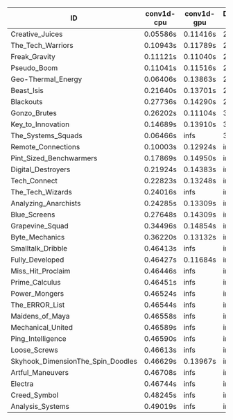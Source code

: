 |ID|conv1d-cpu|conv1d-gpu|DWSPConv2D-gpu|gemm-gpu|avg|
|-|-|-|-|-|-|
|Creative_Juices|0.05586s|0.11416s|2.84523s|1.71837s|1.18341s|
|The_Tech_Warriors|0.10943s|0.11789s|2.90490s|1.78232s|1.22864s|
|Freak_Gravity|0.11121s|0.11040s|2.91092s|1.78226s|1.22870s|
|Pseudo_Boom|0.11041s|0.11516s|2.91107s|1.78282s|1.22986s|
|Geo-Thermal_Energy|0.06406s|0.13863s|2.89142s|1.91864s|1.25319s|
|Beast_Isis|0.21640s|0.13701s|2.85666s|1.92707s|1.28429s|
|Blackouts|0.27736s|0.14290s|2.85311s|1.90433s|1.29443s|
|Gonzo_Brutes|0.26202s|0.11104s|3.01192s|1.80638s|1.29784s|
|Key_to_Innovation|0.14689s|0.13910s|3.09094s|2.11019s|1.37178s|
|The_Systems_Squads|0.06466s|infs|3.08147s|1.85626s|infs|
|Remote_Connections|0.10003s|0.12924s|infs|4.49461s|infs|
|Pint_Sized_Benchwarmers|0.17869s|0.14950s|infs|1.77283s|infs|
|Digital_Destroyers|0.21924s|0.14383s|infs|4.47844s|infs|
|Tech_Connect|0.22823s|0.13248s|infs|1.95322s|infs|
|The_Tech_Wizards|0.24016s|infs|infs|4.47133s|infs|
|Analyzing_Anarchists|0.24285s|0.13309s|infs|2.57939s|infs|
|Blue_Screens|0.27648s|0.14309s|infs|2.58725s|infs|
|Grapevine_Squad|0.34496s|0.14854s|infs|2.51393s|infs|
|Byte_Mechanics|0.36220s|0.13132s|infs|4.48588s|infs|
|Smalltalk_Dribble|0.46413s|infs|infs|4.47600s|infs|
|Fully_Developed|0.46427s|0.11684s|infs|4.49673s|infs|
|Miss_Hit_Proclaim|0.46446s|infs|infs|4.51062s|infs|
|Prime_Calculus|0.46451s|infs|infs|4.46574s|infs|
|Power_Mongers|0.46524s|infs|infs|4.49705s|infs|
|The_ERROR_List|0.46544s|infs|infs|4.47302s|infs|
|Maidens_of_Maya|0.46558s|infs|infs|4.51958s|infs|
|Mechanical_United|0.46589s|infs|infs|4.50766s|infs|
|Ping_Intelligence|0.46590s|infs|infs|4.48408s|infs|
|Loose_Screws|0.46613s|infs|infs|4.47922s|infs|
|Skyhook_DimensionThe_Spin_Doodles|0.46629s|0.13967s|infs|infs|infs|
|Artful_Maneuvers|0.46708s|infs|infs|4.47434s|infs|
|Electra|0.46744s|infs|infs|4.48448s|infs|
|Creed_Symbol|0.48245s|infs|infs|4.44070s|infs|
|Analysis_Systems|0.49019s|infs|infs|4.48915s|infs|
